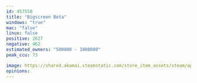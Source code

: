 ```yaml
---
id: 457550
title: "Bigscreen Beta"
windows: "true"
mac: "false"
linux: false
positive: 2627
negative: 462
estimated_owners: "500000 - 1000000"
peak_ccu: 73

image: https://shared.akamai.steamstatic.com/store_item_assets/steam/apps/457550/header.jpg?t=1685670705
opinions:
---
```

